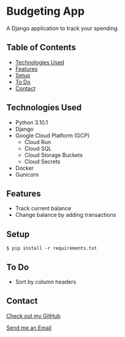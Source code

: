 # Budgeting App

  A Django application to track your spending.

## Table of Contents

* [Technologies Used](#technologies-used)
* [Features](#features)
* [Setup](#setup)
* [To Do](#to-do)
* [Contact](#contact)

## Technologies Used

* Python 3.10.1
* Django
* Google Cloud Platform (GCP)
  * Cloud Run
  * Cloud SQL
  * Cloud Storage Buckets
  * Cloud Secrets
* Docker
* Gunicorn

## Features

* Track current balance
* Change balance by adding transactions

## Setup

`$ pip install -r requirements.txt`

## To Do

* Sort by column headers

## Contact

[Check out my GitHub](https://github.com/ethan-pt)

[Send me an Email](mailto:tubbeethan@gmail.com)
